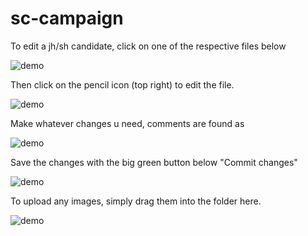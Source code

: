 # sc-campaign

To edit a jh/sh candidate, click on one of the respective files below

![demo](https://github.com/thepoppycat/sc-campaign\assets\img\tutorial/tut1.png)

Then click on the pencil icon (top right) to edit the file.

![demo](https://github.com/thepoppycat/sc-campaign\assets\img\tutorial/tut2.png)

Make whatever changes u need, comments are found as <!-- -->

![demo](https://github.com/thepoppycat/sc-campaign\assets\img\tutorial/tut3.png)

Save the changes with the big green button below "Commit changes"

![demo](https://github.com/thepoppycat/sc-campaign\assets\img\tutorial/tut4.png)

To upload any images, simply drag them into the folder here.

![demo](https://github.com/thepoppycat/sc-campaign\assets\img\tutorial/tut5.png)